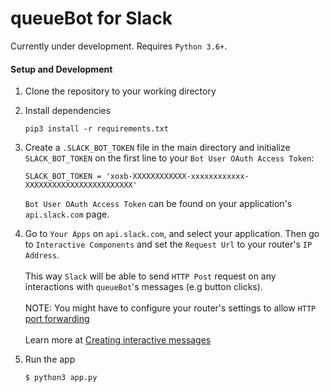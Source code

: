 # queueBot for Slack
Currently under development.
Requires `Python 3.6+`.

#### Setup and Development

1) Clone the repository to your working directory
2) Install dependencies
	```
	pip3 install -r requirements.txt
	```
3) Create a `.SLACK_BOT_TOKEN` file in the main directory and initialize `SLACK_BOT_TOKEN` on the first line to your `Bot User OAuth Access Token`:
	```
    SLACK_BOT_TOKEN = 'xoxb-XXXXXXXXXXXX-xxxxxxxxxxxx-XXXXXXXXXXXXXXXXXXXXXXXX'
    ```
	`Bot User OAuth Access Token` can be found on your application's `api.slack.com` page.

4) Go to `Your Apps` on `api.slack.com`, and select your application. Then go to `Interactive Components` and set the `Request Url` to your router's `IP Address`. <br><br> This way `Slack` will be able to send `HTTP Post` request on any interactions with `queueBot`'s messages (e.g button clicks).<br><br>NOTE: You might have to configure your router's settings to allow `HTTP` [port forwarding](https://whatismyipaddress.com/port-forwarding)<br><br> Learn more at [Creating interactive messages](https://api.slack.com/messaging/interactivity#components)

5) Run the app
	```
    $ python3 app.py
	```
